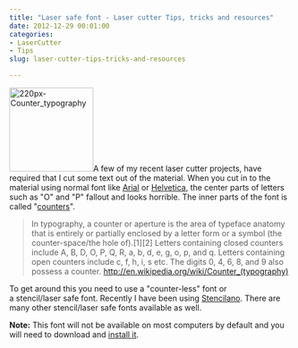 ```yaml
---
title: "Laser safe font - Laser cutter Tips, tricks and resources"
date: 2012-12-29 00:01:00
categories:
- LaserCutter
- Tips
slug: laser-cutter-tips-tricks-and-resources

---
```


<a href="/public/uploads/2012/12/220px-Counter_typography.png"><img class="size-thumbnail wp-image-3109 alignright" alt="220px-Counter_typography" src="/public/uploads/2012/12/220px-Counter_typography-150x150.png" width="150" height="150" /></a>A few of my recent laser cutter projects, have required that I cut some text out of the material. When you cut in to the material using normal font like <a href="http://en.wikipedia.org/wiki/Arial">Arial</a> or <a href="http://en.wikipedia.org/wiki/Helvetica">Helvetica</a>, the center parts of letters such as "O" and "P" fallout and looks horrible. The inner parts of the font is called "<a href="http://en.wikipedia.org/wiki/Counter_(typography)">counters</a>".
<blockquote>In typography, a counter or aperture is the area of typeface anatomy that is entirely or partially enclosed by a letter form or a symbol (the counter-space/the hole of).[1][2] Letters containing closed counters include A, B, D, O, P, Q, R, a, b, d, e, g, o, p, and q. Letters containing open counters include c, f, h, i, s etc. The digits 0, 4, 6, 8, and 9 also possess a counter.
<a href="http://en.wikipedia.org/wiki/Counter_(typography)">http://en.wikipedia.org/wiki/Counter_(typography)</a></blockquote>
To get around this you need to use a "counter-less" font or a stencil/laser safe font. Recently I have been using <a href="http://subsidiarydesign.com/stencilano/">Stencilano</a>. There are many other stencil/laser safe fonts available as well.

<strong>Note:</strong> This font will not be available on most computers by default and you will need to download and <a href="http://support.microsoft.com/kb/314960">install it</a>.
